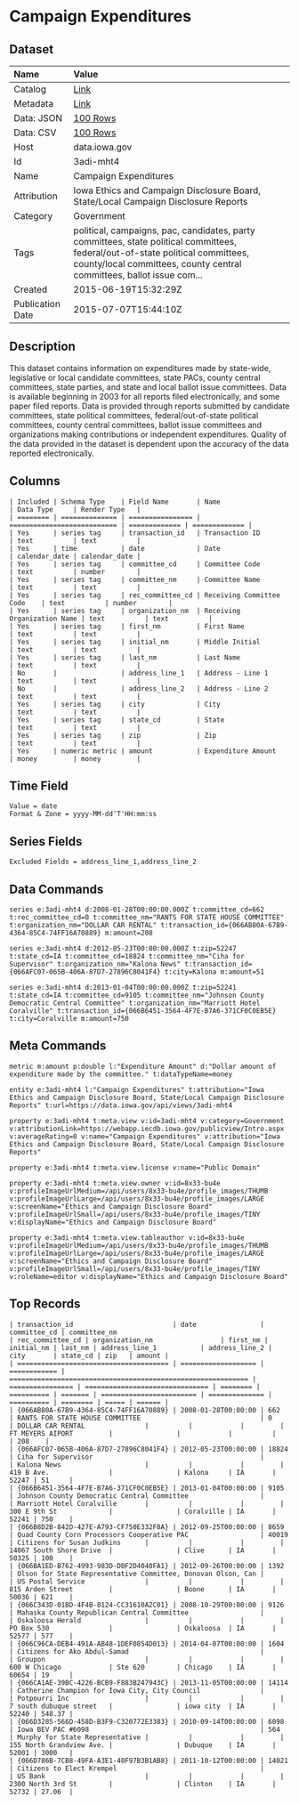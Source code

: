 # Campaign Expenditures

## Dataset

| Name | Value |
| :--- | :---- |
| Catalog | [Link](https://catalog.data.gov/dataset/campaign-expenditures) |
| Metadata | [Link](https://data.iowa.gov/api/views/3adi-mht4) |
| Data: JSON | [100 Rows](https://data.iowa.gov/api/views/3adi-mht4/rows.json?max_rows=100) |
| Data: CSV | [100 Rows](https://data.iowa.gov/api/views/3adi-mht4/rows.csv?max_rows=100) |
| Host | data.iowa.gov |
| Id | 3adi-mht4 |
| Name | Campaign Expenditures |
| Attribution | Iowa Ethics and Campaign Disclosure Board, State/Local Campaign Disclosure Reports |
| Category | Government |
| Tags | political, campaigns, pac, candidates, party committees, state political committees, federal/out-of-state political committees, county/local committees, county central committees, ballot issue com... |
| Created | 2015-06-19T15:32:29Z |
| Publication Date | 2015-07-07T15:44:10Z |

## Description

This dataset contains information on expenditures made by state-wide, legislative or local candidate committees, state PACs, county central committees, state parties, and state and local ballot issue committees. Data is available beginning in 2003 for all reports filed electronically, and some paper filed reports.  Data is provided through reports submitted by candidate committees, state political committees, federal/out-of-state political committees, county central committees, ballot issue committees and organizations making contributions or independent expenditures.  Quality of the data provided in the dataset is dependent upon the accuracy of the data reported electronically.

## Columns

```ls
| Included | Schema Type    | Field Name       | Name                        | Data Type     | Render Type   |
| ======== | ============== | ================ | =========================== | ============= | ============= |
| Yes      | series tag     | transaction_id   | Transaction ID              | text          | text          |
| Yes      | time           | date             | Date                        | calendar_date | calendar_date |
| Yes      | series tag     | committee_cd     | Committee Code              | text          | number        |
| Yes      | series tag     | committee_nm     | Committee Name              | text          | text          |
| Yes      | series tag     | rec_committee_cd | Receiving Committee Code    | text          | number        |
| Yes      | series tag     | organization_nm  | Receiving Organization Name | text          | text          |
| Yes      | series tag     | first_nm         | First Name                  | text          | text          |
| Yes      | series tag     | initial_nm       | Middle Initial              | text          | text          |
| Yes      | series tag     | last_nm          | Last Name                   | text          | text          |
| No       |                | address_line_1   | Address - Line 1            | text          | text          |
| No       |                | address_line_2   | Address - Line 2            | text          | text          |
| Yes      | series tag     | city             | City                        | text          | text          |
| Yes      | series tag     | state_cd         | State                       | text          | text          |
| Yes      | series tag     | zip              | Zip                         | text          | text          |
| Yes      | numeric metric | amount           | Expenditure Amount          | money         | money         |
```

## Time Field

```ls
Value = date
Format & Zone = yyyy-MM-dd'T'HH:mm:ss
```

## Series Fields

```ls
Excluded Fields = address_line_1,address_line_2
```

## Data Commands

```ls
series e:3adi-mht4 d:2008-01-28T00:00:00.000Z t:committee_cd=662 t:rec_committee_cd=0 t:committee_nm="RANTS FOR STATE HOUSE COMMITTEE" t:organization_nm="DOLLAR CAR RENTAL" t:transaction_id={066AB80A-67B9-4364-85C4-74FF16A70889} m:amount=208

series e:3adi-mht4 d:2012-05-23T00:00:00.000Z t:zip=52247 t:state_cd=IA t:committee_cd=18824 t:committee_nm="Ciha for Supervisor" t:organization_nm="Kalona News" t:transaction_id={066AFC07-065B-406A-87D7-27896C8041F4} t:city=Kalona m:amount=51

series e:3adi-mht4 d:2013-01-04T00:00:00.000Z t:zip=52241 t:state_cd=IA t:committee_cd=9105 t:committee_nm="Johnson County Democratic Central Committee" t:organization_nm="Marriott Hotel Coralville" t:transaction_id={066B6451-3564-4F7E-B7A6-371CF0C0EB5E} t:city=Coralville m:amount=750
```

## Meta Commands

```ls
metric m:amount p:double l:"Expenditure Amount" d:"Dollar amount of expenditure made by the committee." t:dataTypeName=money

entity e:3adi-mht4 l:"Campaign Expenditures" t:attribution="Iowa Ethics and Campaign Disclosure Board, State/Local Campaign Disclosure Reports" t:url=https://data.iowa.gov/api/views/3adi-mht4

property e:3adi-mht4 t:meta.view v:id=3adi-mht4 v:category=Government v:attributionLink=https://webapp.iecdb.iowa.gov/publicview/Intro.aspx v:averageRating=0 v:name="Campaign Expenditures" v:attribution="Iowa Ethics and Campaign Disclosure Board, State/Local Campaign Disclosure Reports"

property e:3adi-mht4 t:meta.view.license v:name="Public Domain"

property e:3adi-mht4 t:meta.view.owner v:id=8x33-bu4e v:profileImageUrlMedium=/api/users/8x33-bu4e/profile_images/THUMB v:profileImageUrlLarge=/api/users/8x33-bu4e/profile_images/LARGE v:screenName="Ethics and Campaign Disclosure Board" v:profileImageUrlSmall=/api/users/8x33-bu4e/profile_images/TINY v:displayName="Ethics and Campaign Disclosure Board"

property e:3adi-mht4 t:meta.view.tableauthor v:id=8x33-bu4e v:profileImageUrlMedium=/api/users/8x33-bu4e/profile_images/THUMB v:profileImageUrlLarge=/api/users/8x33-bu4e/profile_images/LARGE v:screenName="Ethics and Campaign Disclosure Board" v:profileImageUrlSmall=/api/users/8x33-bu4e/profile_images/TINY v:roleName=editor v:displayName="Ethics and Campaign Disclosure Board"
```

## Top Records

```ls
| transaction_id                         | date                | committee_cd | committee_nm                                                 | rec_committee_cd | organization_nm                 | first_nm | initial_nm | last_nm | address_line_1           | address_line_2 | city       | state_cd | zip   | amount | 
| ====================================== | =================== | ============ | ============================================================ | ================ | =============================== | ======== | ========== | ======= | ======================== | ============== | ========== | ======== | ===== | ====== | 
| {066AB80A-67B9-4364-85C4-74FF16A70889} | 2008-01-28T00:00:00 | 662          | RANTS FOR STATE HOUSE COMMITTEE                              | 0                | DOLLAR CAR RENTAL               |          |            |         | FT MEYERS AIPORT         |                |            |          |       | 208    | 
| {066AFC07-065B-406A-87D7-27896C8041F4} | 2012-05-23T00:00:00 | 18824        | Ciha for Supervisor                                          |                  | Kalona News                     |          |            |         | 419 B Ave.               |                | Kalona     | IA       | 52247 | 51     | 
| {066B6451-3564-4F7E-B7A6-371CF0C0EB5E} | 2013-01-04T00:00:00 | 9105         | Johnson County Democratic Central Committee                  |                  | Marriott Hotel Coralville       |          |            |         | 300 E 9th St             |                | Coralville | IA       | 52241 | 750    | 
| {066B8D2B-842D-427E-A793-CF750E332F8A} | 2012-09-25T00:00:00 | 8659         | Quad County Corn Processors Cooperative PAC                  | 40019            | Citizens for Susan Judkins      |          |            |         | 14067 South Shore Drive  |                | Clive      | IA       | 50325 | 100    | 
| {066BA1ED-B762-4993-983D-D0F2D4040FA1} | 2012-09-26T00:00:00 | 1392         | Olson for State Representative Committee, Donovan Olson, Can |                  | US Postal Service               |          |            |         | 815 Arden Street         |                | Boone      | IA       | 50036 | 621    | 
| {066C343D-01BD-4F4B-8124-CC31610A2C01} | 2008-10-29T00:00:00 | 9126         | Mahaska County Republican Central Committee                  |                  | Oskaloosa Herald                |          |            |         | PO Box 530               |                | Oskaloosa  | IA       | 52577 | 577    | 
| {066C96CA-DEB4-491A-AB48-1DEF0854D013} | 2014-04-07T00:00:00 | 1604         | Citizens for Ako Abdul-Samad                                 |                  | Groupon                         |          |            |         | 600 W Chicago            | Ste 620        | Chicago    | IA       | 60654 | 19     | 
| {066CA1AE-39BC-4226-BCB9-F883B247943C} | 2013-11-05T00:00:00 | 14114        | Catherine Champion for Iowa City, City Council               |                  | Potpourri Inc                   |          |            |         | 7 south dubuque street   |                | iowa city  | IA       | 52240 | 548.37 | 
| {066D3285-566D-458D-B3F9-C320772E3383} | 2010-09-14T00:00:00 | 6098         | Iowa BEV PAC #6098                                           | 564              | Murphy for State Representative |          |            |         | 155 North Grandview Ave. |                | Dubuque    | IA       | 52001 | 3000   | 
| {066D786B-7CB8-49FA-A3E1-40F97B3B1AB8} | 2011-10-12T00:00:00 | 14021        | Citizens to Elect Krempel                                    |                  | US Bank                         |          |            |         | 2300 North 3rd St        |                | Clinton    | IA       | 52732 | 27.06  | 
```